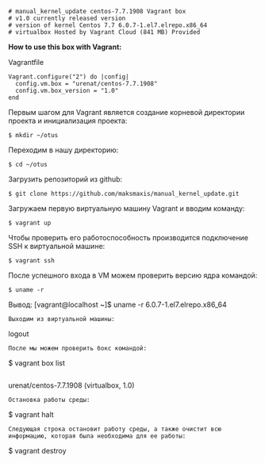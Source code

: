 ```
# manual_kernel_update centos-7.7.1908 Vagrant box
# v1.0 currently released version
# version of kernel Centos 7.7 6.0.7-1.el7.elrepo.x86_64 
# virtualbox Hosted by Vagrant Cloud (841 MB) Provided 
```

**How to use this box with Vagrant:**


Vagrantfile
```
Vagrant.configure("2") do |config|
  config.vm.box = "urenat/centos-7.7.1908"
  config.vm.box_version = "1.0"
end
```

Первым шагом для Vagrant является создание корневой директории проекта и инициализация проекта:
```
$ mkdir ~/otus
```
Переходим в нашу директорию:
```
$ cd ~/otus
```
Загрузить репозиторий из github: 
```
$ git clone https://github.com/maksmaxis/manual_kernel_update.git
```
Загружаем первую виртуальную машину Vagrant и вводим команду:
```
$ vagrant up
```
Чтобы проверить его работоспособность производится подключение SSH к виртуальной машине: 
```
$ vagrant ssh
```
После успешного входа в VM можем проверить версию ядра командой:
```
$ uname -r
```
Вывод:
[vagrant@localhost ~]$ uname -r 
6.0.7-1.el7.elrepo.x86_64
```
Выходим из виртуальной машины:
```
logout
```
После мы можем проверить бокc командой:
```
$ vagrant box list
```
```
urenat/centos-7.7.1908 (virtualbox, 1.0)
```
Остановка работы среды:
```
$ vagrant halt
```
Следующая строка остановит работу среды, а также очистит всю информацию, которая была необходима для ее работы:
```
$ vagrant destroy
```

